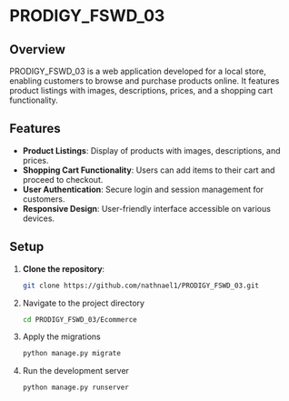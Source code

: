 # PRODIGY_FSWD_03

## Overview
PRODIGY_FSWD_03 is a web application developed for a local store, enabling customers to browse and purchase products online. It features product listings with images, descriptions, prices, and a shopping cart functionality.

## Features
- **Product Listings**: Display of products with images, descriptions, and prices.
- **Shopping Cart Functionality**: Users can add items to their cart and proceed to checkout.
- **User Authentication**: Secure login and session management for customers.
- **Responsive Design**: User-friendly interface accessible on various devices.

## Setup
1. **Clone the repository**:
   ```sh
   git clone https://github.com/nathnael1/PRODIGY_FSWD_03.git
2. Navigate to the project directory  
    ```sh
    cd PRODIGY_FSWD_03/Ecommerce
3. Apply the migrations  
    ```sh
    python manage.py migrate
4. Run the development server  
    ```sh
    python manage.py runserver
